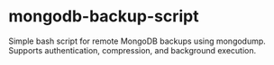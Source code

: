 # mongodb-backup-script
Simple bash script for remote MongoDB backups using mongodump. Supports authentication, compression, and background execution.
